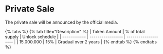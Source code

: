 # Private Sale

The private sale will  be announced by the official media.



{% tabs %}
{% tab title="Description" %}
| Token Amount | % of total supply | Unlock schedule      |
| ------------ | ----------------- | -------------------- |
| 15.000.000   | 15%               | Gradual over 2 years |
{% endtab %}
{% endtabs %}
